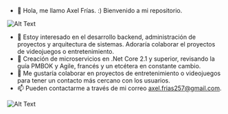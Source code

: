 - 👋 Hola, me llamo Axel Frías. :) Bienvenido a mi repositorio.

![Alt Text](https://giphy.com/gifs/masonramsey-mason-ramsey-cdNSp4L5vCU7aQrYnV?utm_source=media-link&utm_medium=landing&utm_campaign=Media%20Links&utm_term=https://giphy.com/)

- 👀 Estoy interesado en el desarrollo backend, administración de proyectos y arquitectura de sistemas. Adoraría colaborar el proyectos de videojuegos o entretenimiento.
- 🌱 Creación de microservicios en .Net Core 2.1 y superior, revisando la guía PMBOK y Agile, francés y un etcétera en constante cambio. 
- 💞️ Me gustaría colaborar en proyectos de entretenimiento o videojuegos para tener un contacto más cercano con los usuarios.
- 📫 Pueden contactarme a través de mi correo axel.frias257@gmail.com.

![Alt Text](https://giphy.com/gifs/customer-service-help-desk-call-center-lXiRzPb8C5JTJcfPq)
<!---
axelFrias1998/axelFrias1998 is a ✨ special ✨ repository because its `README.md` (this file) appears on your GitHub profile.
You can click the Preview link to take a look at your changes.
--->
